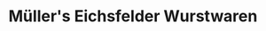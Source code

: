 ---
title: "Müller's Eichsfelder Wurstwaren"
url: /bleicherode/muellers-eichsfelder-wurstwaren/
shop: Metzgerei
---